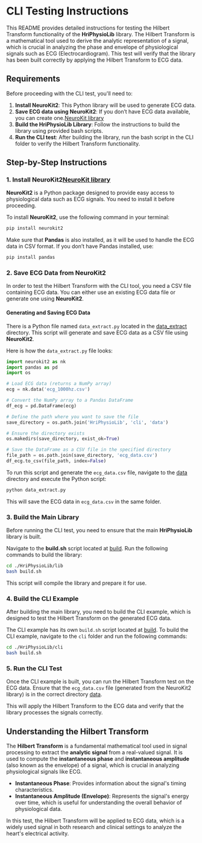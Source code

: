 # CLI Testing Instructions

This README provides detailed instructions for testing the Hilbert Transform functionality of the **HriPhysioLib** library. The Hilbert Transform is a mathematical tool used to derive the analytic representation of a signal, which is crucial in analyzing the phase and envelope of physiological signals such as ECG (Electrocardiogram). This test will verify that the library has been built correctly by applying the Hilbert Transform to ECG data.

## Requirements

Before proceeding with the CLI test, you'll need to:

1. **Install NeuroKit2**: This Python library will be used to generate ECG data.
2. **Save ECG data using NeuroKit2**: If you don’t have ECG data available, you can create one.[NeuroKit library](https://github.com/neuropsychology/NeuroKit)
3. **Build the HriPhysioLib Library**: Follow the instructions to build the library using provided bash scripts.
4. **Run the CLI test**: After building the library, run the bash script in the CLI folder to verify the Hilbert Transform functionality.

## Step-by-Step Instructions

### 1. Install NeuroKit2[NeuroKit library](https://github.com/neuropsychology/NeuroKit)

**NeuroKit2** is a Python package designed to provide easy access to physiological data such as ECG signals. You need to install it before proceeding.

To install **NeuroKit2**, use the following command in your terminal:

```bash
pip install neurokit2
```

Make sure that **Pandas** is also installed, as it will be used to handle the ECG data in CSV format. If you don’t have Pandas installed, use:

```bash
pip install pandas
```

### 2. Save ECG Data from NeuroKit2

In order to test the Hilbert Transform with the CLI tool, you need a CSV file containing ECG data. You can either use an existing ECG data file or generate one using **NeuroKit2**.

#### Generating and Saving ECG Data
There is a Python file named `data_extract.py` located in the [data_extract](./data/data_extract.py) directory. This script will generate and save ECG data as a CSV file using **NeuroKit2**.

Here is how the `data_extract.py` file looks:

```python
import neurokit2 as nk
import pandas as pd
import os

# Load ECG data (returns a NumPy array)
ecg = nk.data('ecg_1000hz.csv')

# Convert the NumPy array to a Pandas DataFrame
df_ecg = pd.DataFrame(ecg)

# Define the path where you want to save the file
save_directory = os.path.join('HriPhysioLib', 'cli', 'data')

# Ensure the directory exists
os.makedirs(save_directory, exist_ok=True)

# Save the DataFrame as a CSV file in the specified directory
file_path = os.path.join(save_directory, 'ecg_data.csv')
df_ecg.to_csv(file_path, index=False)
```

To run this script and generate the `ecg_data.csv` file, navigate to the [data](./data/ecg_data.csv) directory and execute the Python script:

```bash
python data_extract.py
```

This will save the ECG data in `ecg_data.csv` in the same folder.

### 3. Build the Main Library

Before running the CLI test, you need to ensure that the main **HriPhysioLib** library is built.

Navigate to the **build.sh** script located at [build](../lib/build.sh). Run the following commands to build the library:

```bash
cd ./HriPhysioLib/lib
bash build.sh
```

This script will compile the library and prepare it for use.

### 4. Build the CLI Example

After building the main library, you need to build the CLI example, which is designed to test the Hilbert Transform on the generated ECG data.

The CLI example has its own `build.sh` script located at [build](build.sh). To build the CLI example, navigate to the `cli` folder and run the following commands:

```bash
cd ./HriPhysioLib/cli
bash build.sh
```

### 5. Run the CLI Test

Once the CLI example is built, you can run the Hilbert Transform test on the ECG data. Ensure that the `ecg_data.csv` file (generated from the NeuroKit2 library) is in the correct directory [data](./data).


This will apply the Hilbert Transform to the ECG data and verify that the library processes the signals correctly.

## Understanding the Hilbert Transform

The **Hilbert Transform** is a fundamental mathematical tool used in signal processing to extract the **analytic signal** from a real-valued signal. It is used to compute the **instantaneous phase** and **instantaneous amplitude** (also known as the envelope) of a signal, which is crucial in analyzing physiological signals like ECG.

- **Instantaneous Phase**: Provides information about the signal's timing characteristics.
- **Instantaneous Amplitude (Envelope)**: Represents the signal's energy over time, which is useful for understanding the overall behavior of physiological data.

In this test, the Hilbert Transform will be applied to ECG data, which is a widely used signal in both research and clinical settings to analyze the heart's electrical activity.